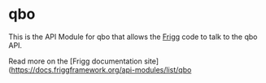 # qbo
    
This is the API Module for qbo that allows the [Frigg](https://friggframework.org) code to talk to the qbo API.

Read more on the [Frigg documentation site](https://docs.friggframework.org/api-modules/list/qbo
